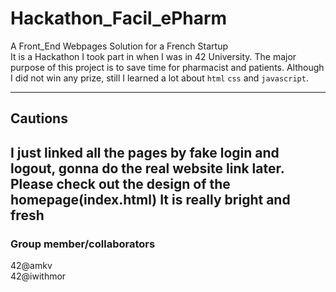# Hackathon_Facil_ePharm

A Front_End Webpages Solution for a French Startup  
It is a Hackathon I took part in when I was in 42 University. The major purpose of this project is to save time for pharmacist and patients. Although I did not win any prize, still I learned a lot about `html` `css` and `javascript`.

--------------------------------------------------------------------------------------

## Cautions

I just linked all the pages by fake login and logout, gonna do the real website link later. Please check out the design of the homepage(index.html) It is really bright and fresh
--------------------------------------------------------------------------------------

### Group member/collaborators

42@amkv   
42@iwithmor
